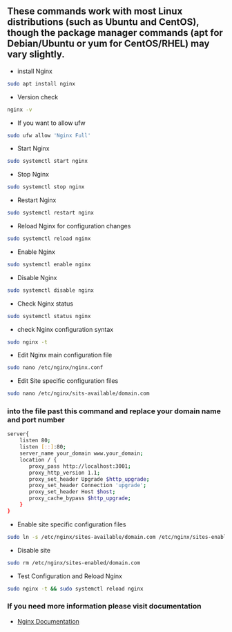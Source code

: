 ## These commands work with most Linux distributions (such as Ubuntu and CentOS), though the package manager commands (apt for Debian/Ubuntu or yum for CentOS/RHEL) may vary slightly.

- install Nginx

```bash
sudo apt install nginx
```

- Version check

```bash
nginx -v
```

- If you want to allow ufw

```bash
sudo ufw allow 'Nginx Full'
```

- Start Nginx

```bash
sudo systemctl start nginx
```

- Stop Nginx

```bash
sudo systemctl stop nginx
```

- Restart Nginx

```bash
sudo systemctl restart nginx
```

- Reload Nginx for configuration changes

```bash
sudo systemctl reload nginx
```

- Enable Nginx

```bash
sudo systemctl enable nginx
```

- Disable Nginx

```bash
sudo systemctl disable nginx
```

- Check Nginx status

```bash
sudo systemctl status nginx
```

- check Nginx configuration syntax

```bash
sudo nginx -t
```

- Edit Nginx main configuration file

```bash
sudo nano /etc/nginx/nginx.conf
```

- Edit Site specific configuration files

```bash
sudo nano /etc/nginx/sits-available/domain.com
```

### into the file past this command and replace your domain name and port number

```bash
server{
    listen 80;
    listen [::]:80;
    server_name your_domain www.your_domain;
    location / {
       proxy_pass http://localhost:3001;
       proxy_http_version 1.1;
       proxy_set_header Upgrade $http_upgrade;
       proxy_set_header Connection 'upgrade';
       proxy_set_header Host $host;
       proxy_cache_bypass $http_upgrade;
    }
}

```

- Enable site specific configuration files

```bash
sudo ln -s /etc/nginx/sites-available/domain.com /etc/nginx/sites-enabled/domain.com
```

- Disable site

```bash
sudo rm /etc/nginx/sites-enabled/domain.com
```

- Test Configuration and Reload Nginx

```bash
sudo nginx -t && sudo systemctl reload nginx

```

### If you need more information please visit documentation

- [Nginx Documentation](https://ubuntu.com/tutorials/install-and-configure-nginx#1-overview)
